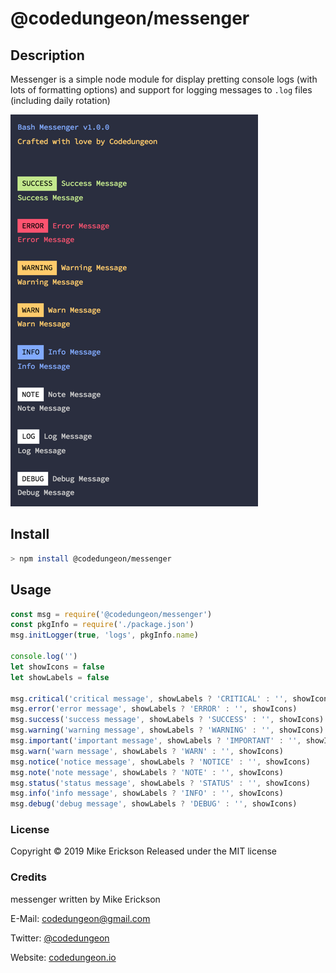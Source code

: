 # @codedungeon/messenger

## Description

Messenger is a simple node module for display pretting console logs (with lots of formatting options) and support for logging messages to `.log` files (including daily rotation)

![Screenshot](https://github.com/mikeerickson/messenger/blob/master/docs/messenger-example.png)

## Install

```bash
> npm install @codedungeon/messenger
```

## Usage

```js
const msg = require('@codedungeon/messenger')
const pkgInfo = require('./package.json')
msg.initLogger(true, 'logs', pkgInfo.name)

console.log('')
let showIcons = false
let showLabels = false

msg.critical('critical message', showLabels ? 'CRITICAL' : '', showIcons)
msg.error('error message', showLabels ? 'ERROR' : '', showIcons)
msg.success('success message', showLabels ? 'SUCCESS' : '', showIcons)
msg.warning('warning message', showLabels ? 'WARNING' : '', showIcons)
msg.important('important message', showLabels ? 'IMPORTANT' : '', showIcons)
msg.warn('warn message', showLabels ? 'WARN' : '', showIcons)
msg.notice('notice message', showLabels ? 'NOTICE' : '', showIcons)
msg.note('note message', showLabels ? 'NOTE' : '', showIcons)
msg.status('status message', showLabels ? 'STATUS' : '', showIcons)
msg.info('info message', showLabels ? 'INFO' : '', showIcons)
msg.debug('debug message', showLabels ? 'DEBUG' : '', showIcons)
```

### License

Copyright &copy; 2019 Mike Erickson
Released under the MIT license

### Credits

messenger written by Mike Erickson

E-Mail: [codedungeon@gmail.com](mailto:codedungeon@gmail.com)

Twitter: [@codedungeon](http://twitter.com/codedungeon)

Website: [codedungeon.io](http://codedungeon.io)
